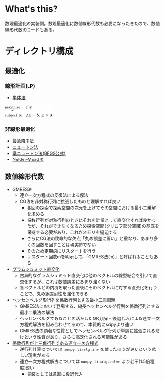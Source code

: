 # What's this?
数理最適化の実装例。数理最適化に数値線形代数も必要になったきたので、数値線形代数のコードもある。

# ディレクトリ構成
## 最適化
### 線形計画(LP)
- [単体法](simplex)
<img src="simplex/prob.png" width="30%">

### 非線形最適化
- [最急降下法](gds)
- [ニュートン法](newton)
- [準ニュートン法(BFGS公式)](bfgs)
- [Nelder-Mead法](nelder_mead)

## 数値線形代数
- [GMRES法](gmres)
    - 連立一次方程式の反復法による解法
    - CG法を非対称行列に拡張したものと理解すれば良い
        - 各回の探索で探索空間の次元を上げてその空間における最小二乗解を求める
        - 係数行列が対称行列のときはそれを計量として直交化すれば良かったが、それができなくなるため探索空間(クリロフ部分空間)の基底を保持する必要があり、これがメモリを逼迫する
        - さらにCG法の致命的な欠点「丸め誤差に弱い」と重なり、あまり多くの回数を回すことは現実的でない
        - そのため定期的にリスタートを行う
        - リスタート回数mを明示して、「GMRES法(m)」と呼ばれることもある
- [グラムシュミット直交化](gram_schmidt)
    - 古典的なグラムシュミット直交化は他のベクトルの線型結合を引いて直交化するが、これは数値誤差にあまり強くない
    - 各ベクトルとの内積を取った直後にそのベクトルに対する直交化を行うことで、丸め誤差耐性を強化できる
- [ヘッセンベルグ形行列を係数行列とする最小二乗問題](hessenberg_minimize_square)
    - GMRES法において登場する、縦長ヘッセンベルグ行列を係数行列とする最小二乗法の解法
    - ヘッセンベルグであることを活かしたQR分解 + 後退代入による連立一次方程式解法を組み合わせてるので、本質的にscipyより速い
    - GMRES法の顕著な性質としてヘッセンベルグ行列が単調に拡張されるだけという性質があり、さらに高速化される可能性がある
- [係数行列が上三角行列である連立一次方程式](triangle_inverse)
    - 逆行列計算については `numpy.linalg.inv` を使ったほうが速いという悲しい現実がある
    - 連立一次方程式解法については `numpy.linalg.solve` より若干(1.5倍程度)速い
        - 実装としては愚直に後退代入

